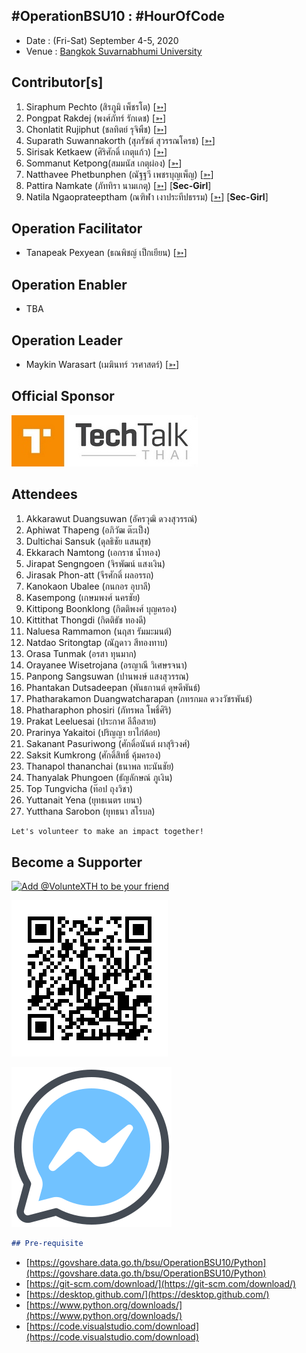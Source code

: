 ## #OperationBSU10 : #HourOfCode

+ Date : (Fri-Sat) September 4-5, 2020
+ Venue : [Bangkok Suvarnabhumi University](http://www.bsu.ac.th/)

## Contributor[s]
1. Siraphum Pechto (สิรภูมิ เพ็ชรโต) [[➳](https://www.facebook.com/SiraphumPechto)]
1. Pongpat Rakdej (พงศ์ภัทร์ รักเดช) [[➳](https://www.facebook.com/pongpatrakdej)]
1. Chonlatit Rujiphut (ชลทิตย์ รุจิพืช) [[➳](https://www.facebook.com/Tsunakun27)]
1. Suparath Suwannakorth (สุภรัชต์ สุวรรณโครธ) [[➳](https://www.facebook.com/babababest)]
1. Sirisak Ketkaew (ศิริศักดิ์ เกตุแก้ว) [[➳](https://www.facebook.com/sirisak.k94)]
1. Sommanut Ketpong(สมมนัส เกตุผ่อง) [[➳](https://www.facebook.com/tong.ketpong)]
1. Natthavee Phetbunphen (ณัฐฐวี เพชรบุญเพ็ญ) [[➳](https://www.facebook.com/P.Phetbunphen)]
1. Pattira Namkate (ภัททิรา นามเกตุ) [[➳](https://www.facebook.com/baitoeyJa)] [**Sec-Girl**]
1. Natila Ngaoprateeptham (ณฑิฬา เงาประทีปธรรม) [[➳](https://www.facebook.com/natila.smile2gether)] [**Sec-Girl**]

## Operation Facilitator
+ Tanapeak Pexyean (ธณพิชญ์ เป็กเยียน) [[➳](https://www.facebook.com/teerapon.pexyean)]

## Operation Enabler
+ TBA

## Operation Leader
+ Maykin Warasart (เมฆินทร์ วรศาสตร์) [[➳](http://mk.in.th)]

## Official Sponsor
[![](/OperationBSU10/pic/TechTalkThai.jpg "TechTalkThai - ศูนย์รวมข่าว Enterprise IT ออนไลน์แห่งแรกในประเทศไทย")](https://www.techtalkthai.com/)

## Attendees

1. Akkarawut Duangsuwan (อัครวุฒิ ดวงสุวรรณ์)
1. Aphiwat Thapeng (อภิวัฒ ต๊ะเป็ง)
1. Dultichai Sansuk (ดุลธิชัย แสนสุข)
1. Ekkarach Namtong (เอกราช น้ำทอง)
1. Jirapat Sengngoen (จิรพัฒน์ แสงเงิน)
1. Jirasak Phon-att (จีรศักดิ์ ผลอรรถ)
1. Kanokaon Ubalee (กนกอร อุบาลี)
1. Kasempong (เกษมพงศ์ นครชัย)
1. Kittipong Boonklong (กิตติพงศ์ บุญครอง)
1. Kittithat Thongdi (กิตติธัช ทองดี)
1. Naluesa Rammamon (นฤสา รัมมะมนต์)
1. Natdao Sritongtap (ณัฎดาว สีทองทาบ)
1. Orasa Tunmak (อรสา ทุนมาก)
1. Orayanee Wisetrojana (อรญาณี วิเศษรจนา)
1. Panpong Sangsuwan (ปานพงษ์ แสงสุวรรณ)
1. Phantakan Dutsadeepan (พันธกานต์ ดุษดีพันธ์)
1. Phatharakamon Duangwatcharapan (ภทรกมล ดวงวัชรพันธ์)
1. Phatharaphon phosiri (ภัทรพล โพธิ์ศิริ)
1. Prakat Leeluesai (ประกาศ ลีลือสาย)
1. Prarinya Yakaitoi (ปริญญา ยาไก่ต้อย)
1. Sakanant Pasuriwong (ศักดิ์อนันต์ ผาสุริวงศ์)
1. Saksit Kumkrong (ศักดิ์สิทธิ์ คุ้มครอง)
1. Thanapol thananchai (ธนาพล ทะนันชัย)
1. Thanyalak Phungoen (ธัญลักษณ์ ภูเงิน)
1. Top Tungvicha (ท๊อป ถุงวิชา)
1. Yuttanait Yena (ยุทธเนตร เยนา)
1. Yutthana Sarobon (ยุทธนา สโรบล)

```markdown
Let's volunteer to make an impact together!
```

## Become a Supporter

[![](https://scdn.line-apps.com/n/line_add_friends/btn/en.png "Add @VolunteXTH to be your friend")](https://lin.ee/cnIgUj4)

[![](/@VolunteXTH.png "Add @VolunteXTH to be your friend")](https://line.me/R/ti/p/@voluntex)

[![](/fb-m.png "Talk to us via FB messenger")](https://m.me/VolunteXTH)

```markdown
## Pre-requisite
```
+ [https://govshare.data.go.th/bsu/OperationBSU10/Python](https://govshare.data.go.th/bsu/OperationBSU10/Python)
+ [https://git-scm.com/download/](https://git-scm.com/download/)
+ [https://desktop.github.com/](https://desktop.github.com/)
+ [https://www.python.org/downloads/](https://www.python.org/downloads/)
+ [https://code.visualstudio.com/download](https://code.visualstudio.com/download)